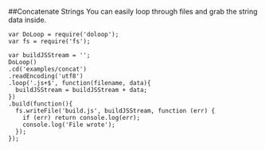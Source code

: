 ##Concatenate Strings
You can easily loop through files and grab the string data inside.

    var DoLoop = require('doloop');
    var fs = require('fs');

    var buildJSStream = '';
    DoLoop()
    .cd('examples/concat')
    .readEncoding('utf8')
    .loop('.js+$', function(filename, data){
      buildJSStream = buildJSStream + data;
    })
    .build(function(){
      fs.writeFile('build.js', buildJSStream, function (err) {
        if (err) return console.log(err);
        console.log('File wrote');
      });
    });

